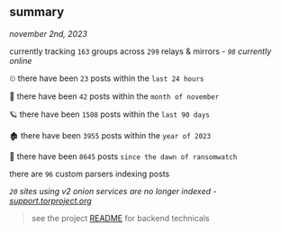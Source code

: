 
## summary
_november 2nd, 2023_

currently tracking `163` groups across `299` relays & mirrors - _`98` currently online_

⏲ there have been `23` posts within the `last 24 hours`

🦈 there have been `42` posts within the `month of november`

🪐 there have been `1508` posts within the `last 90 days`

🏚 there have been `3955` posts within the `year of 2023`

🦕 there have been `8645` posts `since the dawn of ransomwatch`

there are `96` custom parsers indexing posts

_`20` sites using v2 onion services are no longer indexed - [support.torproject.org](https://support.torproject.org/onionservices/v2-deprecation/)_

> see the project [README](https://github.com/joshhighet/ransomwatch#ransomwatch--) for backend technicals
